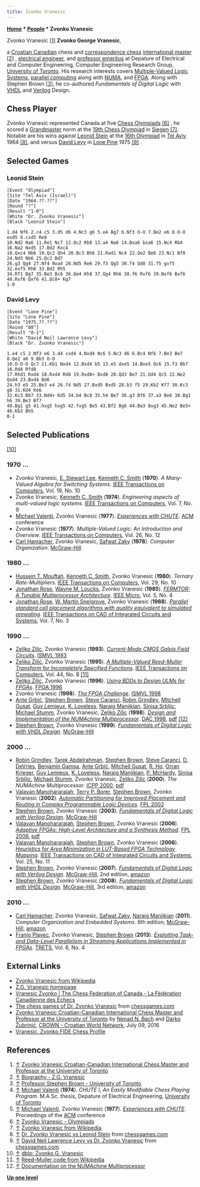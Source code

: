 ```yaml
---
title: Zvonko Vranesic
---
```

**[Home](Home "Home") \* [People](People "People") \* Zvonko Vranesic**



[](http://www.croatia.org/crown/articles/10863/1/Zvonko-Vranesic-Croatian-Canadian-International-Chess-Master-and-Professor-at-the-University-of-Toronto.html) Zvonko Vranesic <a id="cite-note-1" href="#cite-ref-1">[1]</a>
**Zvonko George Vranesic**,  

a [Croatian Canadian](https://en.wikipedia.org/wiki/Croatian_Canadians) chess and [correspondence chess](https://en.wikipedia.org/wiki/Correspondence_Chess) [international master](https://en.wikipedia.org/wiki/FIDE_titles#International_Master_.28IM.29) <a id="cite-note-2" href="#cite-ref-2">[2]</a> , [electrical engineer](https://en.wikipedia.org/wiki/Electrical_engineer), and [professor emeritus](https://en.wikipedia.org/wiki/Professor_Emeritus) at Depature of Electrical and Computer Engineering, Computer Engineering Research Group, [University of Toronto](University_of_Toronto "University of Toronto"). His research interests covers [Multiple-Valued Logic Systems](https://en.wikipedia.org/wiki/Multi-valued_logic), [parallel computing](https://en.wikipedia.org/wiki/Parallel_computing) along with [NUMA](NUMA "NUMA"), and [FPGA](FPGA "FPGA"). Along with Stephen Brown <a id="cite-note-3" href="#cite-ref-3">[3]</a>, he co-authored *Fundamentals of Digital Logic* with [VHDL](https://en.wikipedia.org/wiki/VHDL) and [Verilog](https://en.wikipedia.org/wiki/Verilog) Design.



## Chess Player


Zvonko Vranesic represented Canada at five [Chess Olympiads](https://en.wikipedia.org/wiki/Chess_Olympiad) <a id="cite-note-6" href="#cite-ref-6">[6]</a> , he scored a [Grandmaster](https://en.wikipedia.org/wiki/Grandmaster_%28chess%29) norm at the [19th Chess Olympiad](https://en.wikipedia.org/wiki/19th_Chess_Olympiad) in [Siegen](https://en.wikipedia.org/wiki/Siegen) <a id="cite-note-7" href="#cite-ref-7">[7]</a>. Notable are his wins against [Leonid Stein](https://en.wikipedia.org/wiki/Leonid_Stein) at the [16th Olympiad](https://en.wikipedia.org/wiki/16th_Chess_Olympiad) in [Tel Aviv](https://en.wikipedia.org/wiki/Tel_Aviv) 1964 <a id="cite-note-8" href="#cite-ref-8">[8]</a>, and versus [David Levy](David_Levy "David Levy") in [Lone Pine](https://en.wikipedia.org/wiki/Lone_Pine,_California) 1975 <a id="cite-note-9" href="#cite-ref-9">[9]</a> .



## Selected Games


### Leonid Stein



```
[Event "Olympiad"]
[Site "Tel Aviv (Israel)"]
[Date "1964.??.??"]
[Round "?"]
[Result "1-0"]
[White "Dr. Zvonko Vranesic"]
[Black "Leonid Stein"]

1.d4 Nf6 2.c4 c5 3.d5 d6 4.Nc3 g6 5.e4 Bg7 6.Nf3 O-O 7.Be2 e6 8.O-O exd5 9.cxd5 Re8
10.Nd2 Na6 11.Re1 Nc7 12.Qc2 Rb8 13.a4 Na6 14.Bxa6 bxa6 15.Nc4 Rb4 16.Na2 Nxd5 17.Bd2 Rxc4
18.Qxc4 Nb6 19.Qc2 Qh4 20.Bc3 Bh6 21.Rad1 Nc4 22.Qe2 Be6 23.Nc1 Bf8 24.Nd3 Nb6 25.Qc2 Bd7
26.g3 Qg4 27.Nf4 Nxa4 28.Nd5 Re6 29.f3 Qg5 30.f4 Qd8 31.f5 gxf5 32.exf5 Rh6 33.Bd2 Rh5
34.Rf1 Bg7 35.Be3 Bc6 36.Qe4 Kh8 37.Qg4 Rh6 38.f6 Rxf6 39.Nxf6 Bxf6 40.Rxf6 Qxf6 41.Qc8+ Kg7
1-0

```

### David Levy



```
[Event "Lone Pine"]
[Site "Lone Pine"]
[Date "1975.??.??"]
[Round "08"]
[Result "0-1"]
[White "David Neil Lawrence Levy"]
[Black "Dr. Zvonko Vranesic"]

1.e4 c5 2.Nf3 e6 3.d4 cxd4 4.Nxd4 Nc6 5.Nc3 d6 6.Bc4 Nf6 7.Be3 Be7 8.Qe2 a6 9.Bb3 O-O
10.O-O-O Qc7 11.Kb1 Nxd4 12.Bxd4 b5 13.e5 dxe5 14.Bxe5 Qc6 15.f3 Bb7 16.Rd4 Rfd8
17.Rhd1 Rxd4 18.Rxd4 Rd8 19.Rxd8+ Bxd8 20.Qd3 Be7 21.Qd4 Qc5 22.Ne2 Qxd4 23.Bxd4 Bd6
24.h3 e5 25.Be3 e4 26.f4 Nd5 27.Bxd5 Bxd5 28.b3 f5 29.Kb2 Kf7 30.Kc3 g6 31.Kd4 Ke6
32.Kc3 Bb7 33.Nd4+ Kd5 34.b4 Bc8 35.h4 Be7 36.g3 Bf6 37.a3 Be6 38.Bg1 h6 39.Be3 Bf7
40.Bg1 g5 41.hxg5 hxg5 42.fxg5 Be5 43.Bf2 Bg6 44.Be3 Bxg3 45.Ne2 Be5+ 46.Kb3 Bh5
0-1

```

## Selected Publications


<a id="cite-note-10" href="#cite-ref-10">[10]</a>



### 1970 ...


* Zvonko Vranesic, [E. Stewart Lee](https://www.ece.utoronto.ca/news/e-s-lee-tribute/), [Kenneth C. Smith](https://en.wikipedia.org/wiki/Kenneth_C._Smith) (**1970**). *A Many-Valued Algebra for Switching Systems*. [IEEE Transactions on Computers](IEEE#TOC "IEEE"), Vol. 19, No. 10
* Zvonko Vranesic, [Kenneth C. Smith](https://en.wikipedia.org/wiki/Kenneth_C._Smith) (**1974**). *Engineering aspects of multi-valued logic systems*. [IEEE Transactions on Computers](IEEE#TOC "IEEE"), Vol. 7, No. 9
* [Michael Valenti](Michael_Valenti "Michael Valenti"), Zvonko Vranesic (**1977**). *[Experiences with CHUTE](http://portal.acm.org/citation.cfm?id=810241)*. [ACM](ACM "ACM") conference
* Zvonko Vranesic (**1977**). *Multiple-Valued Logic: An Introduction and Overview*. [IEEE Transactions on Computers](IEEE#TOC "IEEE"), Vol. 26, No. 12
* [Carl Hamacher](https://dblp.uni-trier.de/pers/hd/h/Hamacher:V=_Carl), Zvonko Vranesic, [Safwat Zaky](https://www.linkedin.com/in/safwat-zaky-8a8a1139/) (**1978**). *Computer Organization*. [McGraw-Hill](https://en.wikipedia.org/wiki/McGraw-Hill_Education)


### 1980 ...


* [Hussein T. Mouftah](https://en.wikipedia.org/wiki/Hussein_T._Mouftah), [Kenneth C. Smith](https://en.wikipedia.org/wiki/Kenneth_C._Smith), Zvonko Vranesic (**1980**). *Ternary Rate-Multipliers*. [IEEE Transactions on Computers](IEEE#TOC "IEEE"), Vol. 29, No. 10
* [Jonathan Rose](https://dblp.uni-trier.de/pers/hd/r/Rose:Jonathan), [Wayne M. Loucks](https://dblp.uni-trier.de/pers/hd/l/Loucks:Wayne_M=), Zvonko Vranesic (**1985**). *[FERMTOR: A Tunable Multiprocessor Architecture](https://ieeexplore.ieee.org/document/4089459/)*. [IEEE Micro](IEEE#Micro "IEEE"), Vol. 5, No. 4
* [Jonathan Rose](https://dblp.uni-trier.de/pers/hd/r/Rose:Jonathan), [W. Martin Snelgrove](https://dblp.uni-trier.de/pers/hd/s/Snelgrove:W=_Martin), Zvonko Vranesic (**1988**). *[Parallel standard cell placement algorithms with quality equivalent to simulated annealing](https://ieeexplore.ieee.org/document/3172/)*. [IEEE Transactions on CAD of Integrated Circuits and Systems](IEEE#TCICS "IEEE"), Vol. 7, No. 3


### 1990 ...


* [Zeljko Zilic](Zeljko_Zilic "Zeljko Zilic"), Zvonko Vranesic (**1993**). *[Current-Mode CMOS Galois Field Circuits](https://ieeexplore.ieee.org/document/289552/)*. [ISMVL 1993](https://dblp.uni-trier.de/db/conf/ismvl/ismvl1993.html)
* [Zeljko Zilic](Zeljko_Zilic "Zeljko Zilic"), Zvonko Vranesic (**1995**). *[A Multiple-Valued Reed-Muller Transform for Incompletely Specified Functions](https://ieeexplore.ieee.org/document/403717/)*. [IEEE Transactions on Computers](IEEE#TOC "IEEE"), Vol. 44, No. 8 <a id="cite-note-11" href="#cite-ref-11">[11]</a>
* [Zeljko Zilic](Zeljko_Zilic "Zeljko Zilic"), Zvonko Vranesic (**1996**). *[Using BDDs to Design ULMs for FPGAs](https://www.computer.org/csdl/proceedings/fpga/1996/2576/00/25760024-abs.html)*. [FPGA 1996](https://dblp.uni-trier.de/db/conf/fpga/fpga96.html)
* Zvonko Vranesic (**1998**). *[The FPGA Challenge](https://ieeexplore.ieee.org/document/679318/)*. [ISMVL 1998](https://dblp.uni-trier.de/db/conf/ismvl/ismvl1998.html)
* [Ante Grbić](https://www.linkedin.com/in/ante-grbi%C4%87-0657665b/), [Stephen Brown](http://www.eecg.toronto.edu/%7Ebrown/), [Steve Caranci](https://dblp.uni-trier.de/pers/hd/c/Caranci:S=), [Robin Grindley](https://www.linkedin.com/in/robin-grindley-47550/), [Mitchell Gusat](https://dblp.uni-trier.de/pers/hd/g/Gusat:Mitchell), [Guy Lemieux](http://www.ece.ubc.ca/~lemieux/), [K. Loveless](https://dblp.uni-trier.de/pers/hd/l/Loveless:K=), [Naraig Manjikian](http://my.ece.queensu.ca/people/N-Manjikian/index.html), [Sinisa Srbljic](https://www.linkedin.com/in/sinisasrbljic/), [Michael Stumm](https://www.genealogy.math.ndsu.nodak.edu/id.php?id=67137), Zvonko Vranesic, [Zeljko Zilic](Zeljko_Zilic "Zeljko Zilic") (**1998**). *[Design and Implementation of the NUMAchine Multiprocessor](https://ieeexplore.ieee.org/document/724441/)*. [DAC 1998](https://dblp.uni-trier.de/db/conf/dac/dac98.html), [pdf](http://www.eecg.toronto.edu/parallel/parallel/docs/dac98.pdf) <a id="cite-note-12" href="#cite-ref-12">[12]</a>
* [Stephen Brown](http://www.eecg.toronto.edu/%7Ebrown/), Zvonko Vranesic (**1999**). *[Fundamentals of Digital Logic with VHDL Design](http://www.mhhe.com/engcs/electrical/brownvranesic/)*. [McGraw-Hill](http://catalogs.mhhe.com/mhhe/home.do)


### 2000 ...


* [Robin Grindley](https://www.linkedin.com/in/robin-grindley-47550/), [Tarek Abdelrahman](http://www.eecg.toronto.edu/~tsa/), [Stephen Brown](http://www.eecg.toronto.edu/%7Ebrown/), [Steve Caranci](https://dblp.uni-trier.de/pers/hd/c/Caranci:S=), [D. DeVries](https://dblp.uni-trier.de/pers/hd/d/DeVries:D=), [Benjamin Gamsa](https://www.genealogy.math.ndsu.nodak.edu/id.php?id=67177), [Ante Grbić](https://www.linkedin.com/in/ante-grbi%C4%87-0657665b/), [Mitchell Gusat](https://dblp.uni-trier.de/pers/hd/g/Gusat:Mitchell), [R. Ho](https://dblp.uni-trier.de/pers/hd/h/Ho:R=), [Orran Krieger](https://www.genealogy.math.ndsu.nodak.edu/id.php?id=99397), [Guy Lemieux](http://www.ece.ubc.ca/~lemieux/), [K. Loveless](https://dblp.uni-trier.de/pers/hd/l/Loveless:K=), [Naraig Manjikian](http://my.ece.queensu.ca/people/N-Manjikian/index.html), [P. McHardy](https://dblp.uni-trier.de/pers/hd/m/McHardy:P=), [Sinisa Srbljic](https://www.linkedin.com/in/sinisasrbljic/), [Michael Stumm](https://www.genealogy.math.ndsu.nodak.edu/id.php?id=67137), Zvonko Vranesic, [Zeljko Zilic](Zeljko_Zilic "Zeljko Zilic") (**2000**). *The NUMAchine Multiprocessor*. [ICPP 2000](https://dblp.uni-trier.de/db/conf/icpp/icpp2000.html), [pdf](http://www.eecg.toronto.edu/parallel/parallel/docs/icpp00.pdf)
* [Valavan Manohararajah](Valavan_Manohararajah "Valavan Manohararajah"), [Terry P. Borer](https://www.linkedin.com/in/terry-borer-501847/), [Stephen Brown](http://www.eecg.toronto.edu/%7Ebrown/), Zvonko Vranesic (**2002**). *[Automatic Partitioning for Improved Placement and Routing in Complex Programmable Logic Devices](https://www.semanticscholar.org/paper/Automatic-Partitioning-for-Improved-Placement-and-Manohararajah-Borer/d53ad046c377bedc4caa2f80dfc32339f0bc3d6d)*. [FPL 2002](https://dblp.uni-trier.de/db/conf/fpl/fpl2002.html)
* [Stephen Brown](http://www.eecg.toronto.edu/%7Ebrown/), Zvonko Vranesic (**2003**). *[Fundamentals of Digital Logic with Verilog Design](http://www.mhhe.com/engcs/electrical/brownvranesic/)*. [McGraw-Hill](http://catalogs.mhhe.com/mhhe/home.do)
* [Valavan Manohararajah](Valavan_Manohararajah "Valavan Manohararajah"), [Stephen Brown](http://www.eecg.toronto.edu/%7Ebrown/), Zvonko Vranesic (**2006**). *[Adaptive FPGAs: High-Level Architecture and a Synthesis Method](https://ieeexplore.ieee.org/document/4100986/)*. [FPL 2006](https://dblp.uni-trier.de/db/conf/fpl/fpl2006.html), [pdf](http://www.eecg.toronto.edu/~brown/papers/fpl06-manohararajah.pdf)
* [Valavan Manohararajah](Valavan_Manohararajah "Valavan Manohararajah"), [Stephen Brown](http://www.eecg.toronto.edu/%7Ebrown/), Zvonko Vranesic (**2006**). *[Heuristics for Area Minimization in LUT-Based FPGA Technology Mapping](https://ieeexplore.ieee.org/document/1715419/).* [IEEE Transactions on CAD of Integrated Circuits and Systems](IEEE#TCICS "IEEE"), Vol. 25, No. 11
* [Stephen Brown](http://www.eecg.toronto.edu/%7Ebrown/), Zvonko Vranesic (**2007**). *[Fundamentals of Digital Logic with Verilog Design](http://www.mhhe.com/engcs/electrical/brownvranesic/)*. [McGraw-Hill](http://catalogs.mhhe.com/mhhe/home.do), 2nd edition, [amazon](https://www.amazon.com/Fundamentals-Digital-Logic-Verilog-Design/dp/0077211642)
* [Stephen Brown](http://www.eecg.toronto.edu/%7Ebrown/), Zvonko Vranesic (**2008**). *[Fundamentals of Digital Logic with VHDL Design](http://www.mhhe.com/engcs/electrical/brownvranesic/)*. [McGraw-Hill](http://catalogs.mhhe.com/mhhe/home.do), 3rd edition, [amazon](https://www.amazon.com/Fundamentals-Digital-Logic-Design-CD-ROM/dp/0077221435/ref=dp_ob_title_bk)


### 2010 ...


* [Carl Hamacher](https://dblp.uni-trier.de/pers/hd/h/Hamacher:V=_Carl), Zvonko Vranesic, [Safwat Zaky](https://www.linkedin.com/in/safwat-zaky-8a8a1139/), [Naraig Manjikian](http://my.ece.queensu.ca/people/N-Manjikian/index.html) (**2011**). *Computer Organization and Embedded Systems*. 6th edition, [McGraw-Hill](https://en.wikipedia.org/wiki/McGraw-Hill_Education), [amazon](https://www.amazon.com/Computer-Organization-Professor-Electrical-Engineering/dp/0073380652)
* [Franjo Plavec](https://dblp.uni-trier.de/pers/hd/p/Plavec:Franjo), Zvonko Vranesic, [Stephen Brown](http://www.eecg.toronto.edu/%7Ebrown/) (**2013**). *[Exploiting Task- and Data-Level Parallelism in Streaming Applications Implemented in FPGAs](https://dl.acm.org/citation.cfm?id=2535932)*. [TRETS](https://dblp.uni-trier.de/db/journals/trets/trets6.html), Vol. 6, No. 4


## External Links


* [Zvonko Vranesic from Wikipedia](https://en.wikipedia.org/wiki/Zvonko_Vranesic)
* [Z.G. Vranesic homepage](http://www.eecg.toronto.edu/%7Ezvonko/)
* [Vranesic Zvonko | The Chess Federation of Canada - La Fédération Canadienne des Échecs](http://chess.ca/vranesic-zvonko)
* [The chess games of Dr. Zvonko Vranesic](http://www.chessgames.com/perl/chessplayer?pid=18958) from [chessgames.com](http://www.chessgames.com/index.html)
* [Zvonko Vranesic Croatian-Canadian International Chess Master and Professor at the University of Toronto](http://www.croatia.org/crown/articles/10863/1/Zvonko-Vranesic-Croatian-Canadian-International-Chess-Master-and-Professor-at-the-University-of-Toronto.html) by [Nenad N. Bach](https://en.wikipedia.org/wiki/Nenad_Bach) and [Darko Žubrinić](https://www.fer.unizg.hr/en/darko.zubrinic), [CROWN - Croatian World Network](http://www.croatia.org/crown/), July 09, 2016
* [Vranesic, Zvonko FIDE Chess Profile](https://ratings.fide.com/card.phtml?event=2600390)


## References


1. <a id="cite-ref-1" href="#cite-note-1">↑</a> [Zvonko Vranesic Croatian-Canadian International Chess Master and Professor at the University of Toronto](http://www.croatia.org/crown/articles/10863/1/Zvonko-Vranesic-Croatian-Canadian-International-Chess-Master-and-Professor-at-the-University-of-Toronto.html)
2. <a id="cite-ref-2" href="#cite-note-2">↑</a> [Biography - Z.G. Vranesic](http://www.eecg.toronto.edu/%7Ezvonko/bio.html)
3. <a id="cite-ref-3" href="#cite-note-3">↑</a> [Professor Stephen Brown - University of Toronto](http://www.eecg.toronto.edu/%7Ebrown/)
4. <a id="cite-ref-4" href="#cite-note-4">↑</a> [Michael Valenti](Michael_Valenti "Michael Valenti") (**1974**). *CHUTE I, An Easily Modifiable Chess Playing Program*. M.A.Sc. thesis, Depature of Electrical Engineering, [University of Toronto](University_of_Toronto "University of Toronto")
5. <a id="cite-ref-5" href="#cite-note-5">↑</a> [Michael Valenti](Michael_Valenti "Michael Valenti"), Zvonko Vranesic (**1977**). *[Experiences with CHUTE](http://portal.acm.org/citation.cfm?id=810241)*. Proceedings of the [ACM](ACM "ACM") conference
6. <a id="cite-ref-6" href="#cite-note-6">↑</a> [Zvonko Vranesic - Olympiads](https://en.wikipedia.org/wiki/Zvonko_Vranesic#Olympiads)
7. <a id="cite-ref-7" href="#cite-note-7">↑</a> [Zvonko Vranesic from Wikipedia](https://en.wikipedia.org/wiki/Zvonko_Vranesic)
8. <a id="cite-ref-8" href="#cite-note-8">↑</a> [Dr. Zvonko Vranesic vs Leonid Stein](http://www.chessgames.com/perl/chessgame?gid=1132287,) from [chessgames.com](http://www.chessgames.com/index.html)
9. <a id="cite-ref-9" href="#cite-note-9">↑</a> [David Neil Lawrence Levy vs Dr. Zvonko Vranesic](http://www.chessgames.com/perl/chessgame?gid=1434722,) from [chessgames.com](http://www.chessgames.com/index.html)
10. <a id="cite-ref-10" href="#cite-note-10">↑</a> [dblp: Zvonko G. Vranesic](https://dblp.uni-trier.de/pers/hd/v/Vranesic:Zvonko_G=)
11. <a id="cite-ref-11" href="#cite-note-11">↑</a> [Reed–Muller code from Wikipedia](https://en.wikipedia.org/wiki/Reed%E2%80%93Muller_code)
12. <a id="cite-ref-12" href="#cite-note-12">↑</a> [Documentation on the NUMAchine Multiprocessor](http://www.eecg.toronto.edu/parallel/parallel/numadocs.html)

**[Up one level](People "People")**







 
